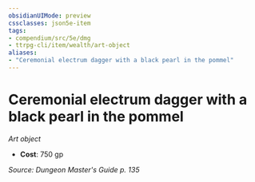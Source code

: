 ```yaml
---
obsidianUIMode: preview
cssclasses: json5e-item
tags:
- compendium/src/5e/dmg
- ttrpg-cli/item/wealth/art-object
aliases: 
- "Ceremonial electrum dagger with a black pearl in the pommel"
---
```

# Ceremonial electrum dagger with a black pearl in the pommel
*Art object*  

- **Cost**: 750 gp

*Source: Dungeon Master's Guide p. 135*
